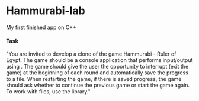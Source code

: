 # Hammurabi-lab
My first finished app on C++

#### Task
"You are invited to develop a clone of the game Hammurabi - Ruler of Egypt.
The game should be a console application
that performs input/output using <iostream>. The game should give
the user the opportunity to interrupt (exit the game) at the beginning of each
round and automatically save the progress to a file. When
restarting the game, if there is saved progress, the game should ask
whether to continue the previous game or start the game again. To work
with files, use the <fstream> library."
